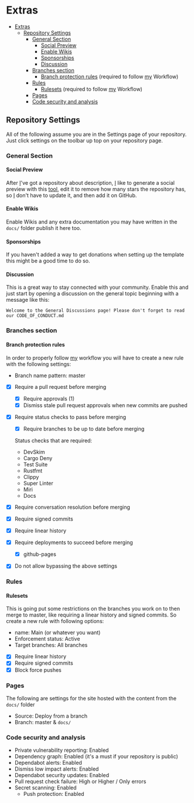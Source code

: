 # Extras

<!--toc:start-->

- [Extras](#extras)
  - [Repository Settings](#repository-settings)
    - [General Section](#general-section)
      - [Social Preview](#social-preview)
      - [Enable Wikis](#enable-wikis)
      - [Sponsorships](#sponsorships)
      - [Discussion](#discussion)
    - [Branches section](#branches-section)
      - [Branch protection rules](#branch-protection-rules) (required to follow
        [my](https://github.com/Obscurely) Workflow)
    - [Rules](#rules)
      - [Rulesets](#rulesets) (required to follow
        [my](https://github.com/Obscurely) Workflow)
    - [Pages](#pages)
    - [Code security and analysis](#code-security-and-analysis)

<!--toc:end-->

## Repository Settings

All of the following assume you are in the Settings page of your repository.
Just click settings on the toolbar up top on your repository page.

### General Section

#### Social Preview

After [I](https://github.com/Obscurely)'ve got a repository about description,
[I](https://github.com/Obscurely) like to generate a social preview with this
[tool](https://www.bannerbear.com/demos/github-social-preview-generator-tool/),
edit it to remove how many stars the repository has, so
[I](https://github.com/Obscurely) don't have to update it, and then add it on
GitHub.

#### Enable Wikis

Enable Wikis and any extra documentation you may have written in the `docs/`
folder publish it here too.

#### Sponsorships

If you haven't added a way to get donations when setting up the template this
might be a good time to do so.

#### Discussion

This is a great way to stay connected with your community. Enable this and just
start by opening a discussion on the general topic beginning with a message like
this:

`Welcome to the General Discussions page! Please don't forget to read our CODE_OF_CONDUCT.md`

### Branches section

#### Branch protection rules

In order to properly follow [my](https://github.com/Obscurely) workflow you will
have to create a new rule with the following settings:

- Branch name pattern: master
- [x] Require a pull request before merging
  - [x] Require approvals (1)
  - [x] Dismiss stale pull request approvals when new commits are pushed
- [x] Require status checks to pass before merging

  - [x] Require branches to be up to date before merging

  Status checks that are required:

  - DevSkim
  - Cargo Deny
  - Test Suite
  - Rustfmt
  - Clippy
  - Super Linter
  - Miri
  - Docs

- [x] Require conversation resolution before merging
- [x] Require signed commits
- [x] Require linear history
- [x] Require deployments to succeed before merging
  - [x] github-pages
- [x] Do not allow bypassing the above settings

### Rules

#### Rulesets

This is going put some restrictions on the branches you work on to then merge to
master, like requiring a linear history and signed commits. So create a new rule
with following options:

- name: Main (or whatever you want)
- Enforcement status: Active
- Target branches: All branches
- [x] Require linear history
- [x] Require signed commits
- [x] Block force pushes

### Pages

The following are settings for the site hosted with the content from the `docs/`
folder

- Source: Deploy from a branch
- Branch: master & `docs/`

### Code security and analysis

- Private vulnerability reporting: Enabled
- Dependency graph: Enabled (it's a must if your repository is public)
- Dependabot alerts: Enabled
- Dismiss low impact alerts: Enabled
- Dependabot security updates: Enabled
- Pull request check failure: High or Higher / Only errors
- Secret scanning: Enabled
  - Push protection: Enabled
